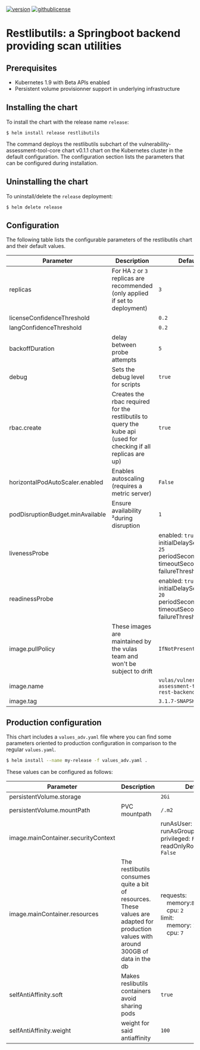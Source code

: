 
[![version](https://img.shields.io/badge/version-0.1.0-brightgreen.svg)](https://shields.io/)  [![githublicense](https://img.shields.io/badge/license-Apache_2.0-blue.svg)](https://shields.io/)

# Restlibutils: a Springboot backend providing scan utilities

## Prerequisites
- Kubernetes 1.9 with Beta APIs enabled
- Persistent volume provisionner support in underlying infrastructure

## Installing the chart
To install the chart with the release name `release`:
```console
$ helm install release restlibutils
```

The command deploys the restlibutils subchart of the vulnerability-assessment-tool-core chart v0.1.1 chart
on the Kubernetes cluster in the default configuration. The configuration section lists
the parameters that can be configured during installation.

## Uninstalling the chart
To uninstall/delete the `release` deployment:
```console
$ helm delete release
```

## Configuration
The following table lists the configurable parameters of the restlibutils chart and their default values.


| Parameter | Description | Default |
| --- | --- | --- |
| replicas | For HA `2` or `3` replicas are recommended (only applied if set to deployment) | `3` |
| licenseConfidenceThreshold |  | `0.2` |
| langConfidenceThreshold |  | `0.2` |
| backoffDuration | delay between probe attempts | `5` |
| debug | Sets the debug level for scripts | `true` |
| rbac.create | Creates the rbac required for the restlibutils to query the kube api (used for checking if all replicas are up) | `true` |
| horizontalPodAutoScaler.enabled | Enables autoscaling (requires a metric server) | `False` |
| podDisruptionBudget.minAvailable | Ensure availability ²during disruption | `1` |
| livenessProbe | | enabled: `true`<br>initialDelaySeconds: `25`<br>periodSeconds: `30`<br>timeoutSeconds: `5`<br>failureThreshold: `5` |
| readinessProbe | | enabled: `true`<br>initialDelaySeconds: `20`<br>periodSeconds: `30`<br>timeoutSeconds: `5`<br>failureThreshold: `5` |
| image.pullPolicy | These images are maintained by the vulas team and won't be subject to drift | `IfNotPresent` |
| image.name |  | `vulas/vulnerability-assessment-tool-rest-backend` |
| image.tag | | `3.1.7-SNAPSHOT` |

## Production configuration
This chart includes a `values_adv.yaml` file where you can find some parameters oriented to production configuration in comparison to the regular `values.yaml`.
```sh
$ helm install --name my-release -f values_adv.yaml .
```
These values can be configured as follows:

| Parameter | Description | Default |
| --- | --- | --- |
| persistentVolume.storage |  | `2Gi` |
| persistentVolume.mountPath | PVC mountpath | `/.m2` |
| image.mainContainer.securityContext |  | runAsUser: `12000`<br>runAsGroup: `12000`<br>privileged: `False`<br>readOnlyRootFilesystem: `False` |
| image.mainContainer.resources | The restlibutils consumes quite a bit of resources. These values are adapted for production values with around 300GB of data in the db | requests:<br>&emsp;memory:`8Gi`<br>&emsp;cpu: `2`<br>limit:<br>&emsp;memory: `15Gi`<br>&emsp;cpu: `7` |
| selfAntiAffinity.soft | Makes reslibutils containers avoid sharing pods | `true` |
| selfAntiAffinity.weight | weight for said antiaffinity | `100` |
